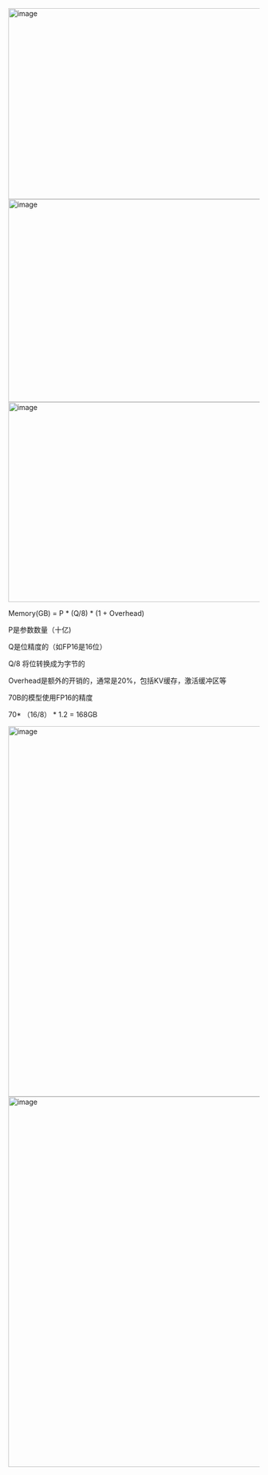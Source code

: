 <img width="710" height="383" alt="image" src="https://github.com/user-attachments/assets/392d8a6e-87c6-49b7-af50-4f495154ff16" />

<img width="658" height="407" alt="image" src="https://github.com/user-attachments/assets/06326eac-58fa-4b29-85e4-93a89b584b49" />

<img width="680" height="401" alt="image" src="https://github.com/user-attachments/assets/23b203a5-2097-4f3c-bfe8-c6d498695545" />


Memory(GB) = P * (Q/8)  * (1 + Overhead)

P是参数数量（十亿)

Q是位精度的（如FP16是16位）

Q/8 将位转换成为字节的

Overhead是额外的开销的，通常是20%，包括KV缓存，激活缓冲区等

70B的模型使用FP16的精度

70* （16/8） * 1.2 = 168GB

<img width="881" height="743" alt="image" src="https://github.com/user-attachments/assets/524c173f-aa56-467d-96fb-fa41978831c1" />


<img width="675" height="743" alt="image" src="https://github.com/user-attachments/assets/d02e727b-8f03-4397-9c8d-dafefc32154d" />
